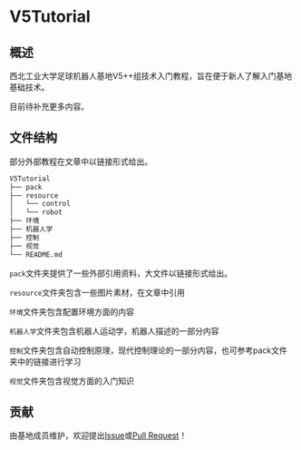 # V5Tutorial

## 概述

西北工业大学足球机器人基地V5++组技术入门教程，旨在便于新人了解入门基地基础技术。

目前待补充更多内容。

## 文件结构

部分外部教程在文章中以链接形式给出。

```markdown
V5Tutorial
├── pack
├── resource
│   └── control
│   └── robot
├── 环境
├── 机器人学
├── 控制
├── 视觉
└── README.md
```

`pack`文件夹提供了一些外部引用资料，大文件以链接形式给出。

`resource`文件夹包含一些图片素材，在文章中引用

`环境`文件夹包含配置环境方面的内容

`机器人学`文件夹包含机器人运动学，机器人描述的一部分内容

`控制`文件夹包含自动控制原理，现代控制理论的一部分内容，也可参考pack文件夹中的链接进行学习

`视觉`文件夹包含视觉方面的入门知识

## 贡献

由基地成员维护，欢迎提出[Issue](https://github.com/npuv5pp/V5Tutorial/issues)或[Pull Request](https://github.com/npuv5pp/V5Tutorial/pulls)！

